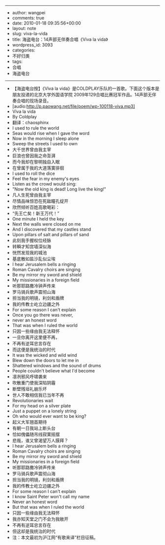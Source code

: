 - --
- author: wangpei
- comments: true
- date: 2010-01-18 09:35:56+00:00
- layout: note
- slug: viva-la-vida
- title: 海盗电台：14声部无伴奏合唱《Viva la vida》
- wordpress_id: 3093
- categories:
- 不好归类
- tags:
- 合唱
- 海盗电台
- --
- 【海盗电台按】《Viva la vida》是COLDPLAY乐队的一首歌。下面这个版本是朋友投递的北京大学外国语学院 2009年129合唱比赛冠军作品。14声部无伴奏合唱的现场录音。
- [audio:http://p.paowang.net/file/poem/wp-100118-viva.mp3]
- Viva la vida
- By Coldplay
- 翻译：chaosphinx 
- I used to rule the world
- Seas would rise when I gave the word
- Now in the morning I sleep alone
- Sweep the streets I used to own
- 大千世界曾由我主宰
- 巨浪也曾因我之命澎湃
- 而今我却在黎明独自入眠
- 在曾属于我的大道落寞徘徊
- I used to roll the dice
- Feel the fear in my enemy's eyes
- Listen as the crowd would sing:
- "Now the old king is dead! Long live the king!"
- 凡人生死曾由我主宰
- 尽情品味惊恐在死敌瞳孔绽开
- 欣然倾听百姓高歌喝彩：
- “先王亡矣！新王万代！”
- One minute I held the key
- Next the walls were closed on me
- And I discovered that my castles stand
- Upon pillars of salt and pillars of sand
- 此刻我手握权位经脉
- 转瞬才知宫墙深似海
- 恍然发现我的城池
- 基底散如盐沙乱似尘埃
- I hear Jerusalem bells a ringing
- Roman Cavalry choirs are singing
- Be my mirror my sword and shield
- My missionaries in a foreign field
- 听那耶路撒冷钟声传来
- 罗马骑兵歌声震彻山海
- 担当我的明镜，利剑和盾牌
- 我的传教士屹立边疆之外
- For some reason I can't explain
- Once you go there was never,
- never an honest word
- That was when I ruled the world
- 只因一些缘由我无法释怀
- 一旦你离开这里便不再，
- 不再有逆耳忠言存在
- 而这便是我统治的时代
- It was the wicked and wild wind
- Blew down the doors to let me in
- Shattered windows and the sound of drums
- People couldn't believe what I'd become
- 凛冽邪风呼啸袭来
- 吹散重门使我深陷阴霾
- 断壁残垣礼崩乐坏
- 世人不敢相信我已当年不再
- Revolutionaries wait
- For my head on a silver plate
- Just a puppet on a lonely string
- Oh who would ever want to be king?
- 起义大军翘首期待
- 有朝一日我站上断头台
- 恰如傀儡随吊线寂寞摇摆
- 悲哉，谁又曾渴望万人膜拜？
- I hear Jerusalem bells a ringing
- Roman Cavalry choirs are singing
- Be my mirror my sword and shield
- My missionaries in a foreign field
- 听那耶路撒冷钟声传来
- 罗马骑兵歌声震彻山海
- 担当我的明镜，利剑和盾牌
- 我的传教士屹立边疆之外
- For some reason I can't explain
- I know Saint Peter won't call my name
- Never an honest word
- But that was when I ruled the world
- 只因一些缘由我无法释怀
- 我亦知天堂之门不会为我敞开
- 不再有逆耳忠言存在
- 但这却是我统治的时代
- 注：本文最初为沪江网“有歌来译”栏目征稿。
